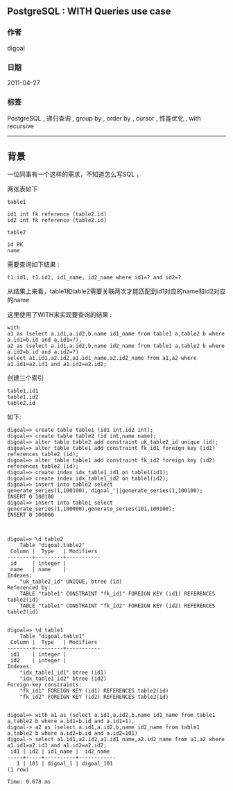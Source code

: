## PostgreSQL : WITH Queries use case  
                              
### 作者                                                                           
digoal                         
                                
### 日期                           
2011-04-27                          
                            
### 标签                         
PostgreSQL , 递归查询 , group by , order by , cursor , 性能优化 , with recursive        
                              
----                        
                                 
## 背景              
一位同事有一个这样的需求，不知道怎么写SQL ，  
  
两张表如下  
  
```  
table1  
  
id1 int fk reference (table2.id)  
id2 int fk reference (table2.id)  
  
table2  
  
id PK  
name  
```  
  
需要查询如下结果 :   
  
```  
t1.id1, t1.id2, id1_name, id2_name where id1=? and id2=?  
```  
  
从结果上来看，table1和table2需要关联两次才能匹配到id1对应的name和id2对应的name  
  
这里使用了WITH来实现要查询的结果 :   
  
```  
with   
a1 as (select a.id1,a.id2,b.name id1_name from table1 a,table2 b where a.id1=b.id and a.id1=?),   
a2 as (select a.id1,a.id2,b,name id2_name from table1 a,table2 b where a.id2=b.id and a.id2=?)   
select a1.id1,a2.id2,a1.id1_name,a2.id2_name from a1,a2 where a1.id1=a2.id1 and a1.id2=a2.id2;  
```  
  
创建三个索引  
  
```  
table1.id1  
table1.id2  
table2.id  
```  
  
如下:  
  
```  
digoal=> create table table1 (id1 int,id2 int);  
digoal=> create table table2 (id int,name name);  
digoal=> alter table table2 add constraint uk_table2_id unique (id);  
digoal=> alter table table1 add constraint fk_id1 foreign key (id1) references table2 (id);  
digoal=> alter table table1 add constraint fk_id2 foreign key (id2) references table2 (id);  
digoal=> create index idx_table1_id1 on table1(id1);  
digoal=> create index idx_table1_id2 on table1(id2);  
digoal=> insert into table2 select generate_series(1,100100),'digoal_'||generate_series(1,100100);  
INSERT 0 100100  
digoal=> insert into table1 select generate_series(1,100000),generate_series(101,100100);  
INSERT 0 100000  
  
  
  
digoal=> \d table2  
    Table "digoal.table2"  
 Column |  Type   | Modifiers   
--------+---------+-----------  
 id     | integer |   
 name   | name    |   
Indexes:  
    "uk_table2_id" UNIQUE, btree (id)  
Referenced by:  
    TABLE "table1" CONSTRAINT "fk_id1" FOREIGN KEY (id1) REFERENCES table2(id)  
    TABLE "table1" CONSTRAINT "fk_id2" FOREIGN KEY (id2) REFERENCES table2(id)  
  
  
digoal=> \d table1  
    Table "digoal.table1"  
 Column |  Type   | Modifiers   
--------+---------+-----------  
 id1    | integer |   
 id2    | integer |   
Indexes:  
    "idx_table1_id1" btree (id1)  
    "idx_table1_id2" btree (id2)  
Foreign-key constraints:  
    "fk_id1" FOREIGN KEY (id1) REFERENCES table2(id)  
    "fk_id2" FOREIGN KEY (id2) REFERENCES table2(id)  
  
  
digoal=> with a1 as (select a.id1,a.id2,b.name id1_name from table1 a,table2 b where a.id1=b.id and a.id1=1),   
digoal-> a2 as (select a.id1,a.id2,b,name id2_name from table1 a,table2 b where a.id2=b.id and a.id2=101)   
digoal-> select a1.id1,a2.id2,a1.id1_name,a2.id2_name from a1,a2 where a1.id1=a2.id1 and a1.id2=a2.id2;  
 id1 | id2 | id1_name |  id2_name    
-----+-----+----------+------------  
   1 | 101 | digoal_1 | digoal_101  
(1 row)  
  
Time: 0.678 ms  
```  
